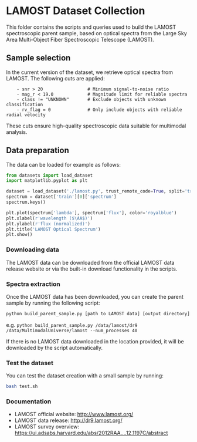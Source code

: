 # LAMOST Dataset Collection

This folder contains the scripts and queries used to build the LAMOST spectroscopic parent sample, based on optical spectra from the Large Sky Area Multi-Object Fiber Spectroscopic Telescope (LAMOST).

## Sample selection

In the current version of the dataset, we retrieve optical spectra from LAMOST. The following cuts are applied:

```
    - snr > 20                 # Minimum signal-to-noise ratio
    - mag_r < 19.0             # Magnitude limit for reliable spectra
    - class != "UNKNOWN"       # Exclude objects with unknown classification
    - rv_flag = 0              # Only include objects with reliable radial velocity
```

These cuts ensure high-quality spectroscopic data suitable for multimodal analysis.

## Data preparation

The data can be loaded for example as follows:
```python
from datasets import load_dataset
import matplotlib.pyplot as plt

dataset = load_dataset('./lamost.py', trust_remote_code=True, split='train')
spectrum = dataset['train'][0]['spectrum']
spectrum.keys()

plt.plot(spectrum['lambda'], spectrum['flux'], color='royalblue')
plt.xlabel(r'wavelength ($\AA$)')
plt.ylabel(r'flux (normalized)')
plt.title('LAMOST Optical Spectrum')
plt.show()
```

### Downloading data

The LAMOST data can be downloaded from the official LAMOST data release website or via the built-in download functionality in the scripts.

### Spectra extraction

Once the LAMOST data has been downloaded, you can create the parent sample by running the following script:

```bash
python build_parent_sample.py [path to LAMOST data] [output directory] --num_processes [number of processes]
```

e.g. `python build_parent_sample.py /data/lamost/dr9 /data/MultimodalUniverse/lamost --num_processes 40`

If there is no LAMOST data downloaded in the location provided, it will be downloaded by the script automatically.

### Test the dataset

You can test the dataset creation with a small sample by running:

```bash
bash test.sh
```

### Documentation

- LAMOST official website: http://www.lamost.org/
- LAMOST data release: http://dr9.lamost.org/
- LAMOST survey overview: https://ui.adsabs.harvard.edu/abs/2012RAA....12.1197C/abstract